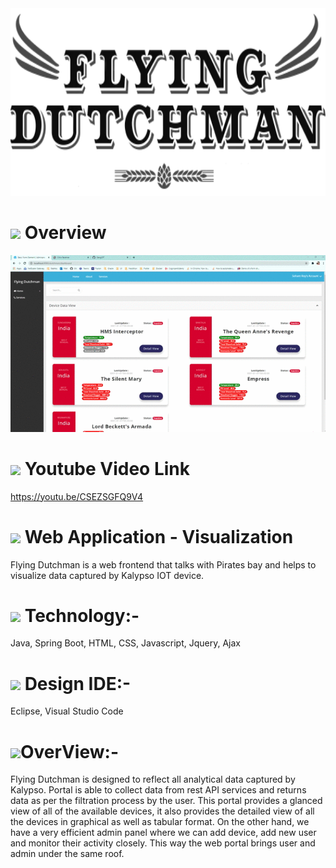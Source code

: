 
<img width="1160" style="align-content: center;" height="300" src="https://github.com/GangOf7/WebApp/blob/master/FD.png?raw=true">

# <img src="https://img.icons8.com/cotton/54/000000/wedding-gift.png"/>  Overview
![github-small](https://github.com/GangOf7/WebApp/blob/master/Screen%20record.gif?raw=true)

# <img src="https://img.icons8.com/fluent/54/000000/youtube-play.png"/> Youtube Video Link
https://youtu.be/CSEZSGFQ9V4

# <img src="https://img.icons8.com/cute-clipart/54/000000/application-shield.png"/> Web Application - Visualization 
Flying Dutchman is a web frontend that talks with Pirates bay and helps to visualize data captured by Kalypso IOT device.

# <img src="https://img.icons8.com/doodle/54/000000/blockchain-technology.png"/> Technology:-
Java, Spring Boot, HTML, CSS, Javascript, Jquery, Ajax

# <img src="https://img.icons8.com/cotton/54/000000/profitable-idea.png"/> Design IDE:-
Eclipse, Visual Studio Code

# <img src="https://img.icons8.com/nolan/54/overview-pages-2.png"/>OverView:-
Flying Dutchman is designed to reflect all analytical data captured by Kalypso. Portal is able to collect data from rest API services and returns data as per the filtration process by the user. This portal provides a glanced view of all of the available devices, it also provides the detailed view of all the devices in graphical as well as tabular format. On the other hand, we have a very efficient admin panel where we can add device, add new user and monitor their activity closely. This way the web portal brings user and admin under the same roof.
